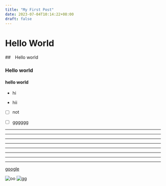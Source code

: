```yaml
---
title: "My First Post"
date: 2023-07-04T10:14:22+08:00
draft: false
---
```

# Hello World
##　Hello world
### Hello world
#### hello world
+ hi 
* hii

- [ ] not
+ [ ] gggggg

--- 
---
---
---
***
***
***
***
[google](https://slides.com/othsueh/deck-838e36#/6)

![oo](https://storage.googleapis.com/crossing-cms-cwg-tw/article/202212/article-638850b419d9c.jpg)
![gg](https://www.yxwoo.com/uploads/images/20201125/20201125143910_77474.gif)